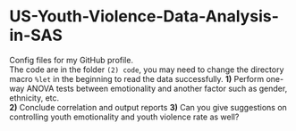 # US-Youth-Violence-Data-Analysis-in-SAS
Config files for my GitHub profile.  
The code are in the folder `(2) code`, you may need to change the directory macro `%let` in the beginning to read the data successfully.
**1)** Perform one-way ANOVA tests between emotionality and another factor such as gender, ethnicity, etc.  
**2)** Conclude correlation and output reports
**3)** Can you give suggestions on controlling youth emotionality and youth violence rate as well?
